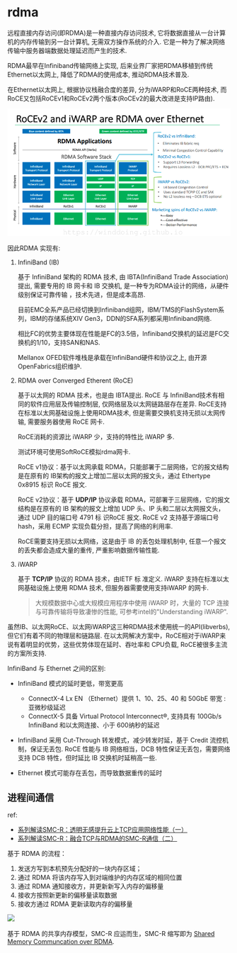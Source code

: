 # rdma
远程直接内存访问(即RDMA)是一种直接内存访问技术, 它将数据直接从一台计算机的内存传输到另一台计算机, 无需双方操作系统的介入. 它是一种为了解决网络传输中服务器端数据处理延迟而产生的技术.

RDMA最早在Infiniband传输网络上实现, 后来业界厂家把RDMA移植到传统Ethernet以太网上, 降低了RDMA的使用成本, 推动RDMA技术普及.

在Ethernet以太网上, 根据协议栈融合度的差异, 分为iWARP和RoCE两种技术, 而RoCE又包括RoCEv1和RoCEv2两个版本(RoCEv2的最大改进是支持IP路由).

![rdma_protocol](/misc/img/net/rdma_protocol.png)

因此RDMA 实现有:
1. InfiniBand (IB)

    基于 InfiniBand 架构的 RDMA 技术, 由 IBTA(InfiniBand Trade Association)提出, 需要专用的 IB 网卡和 IB 交换机, 是一种专为RDMA设计的网络，从硬件级别保证可靠传输 ，技术先进，但是成本高昂.

    目前EMC全系产品已经切换到Infiniband组网，IBM/TMS的FlashSystem系列，IBM的存储系统XIV Gen3，DDN的SFA系列都采用Infiniband网络.

    相比FC的优势主要体现在性能是FC的3.5倍，Infiniband交换机的延迟是FC交换机的1/10，支持SAN和NAS.

    Mellanox OFED软件堆栈是承载在InfiniBand硬件和协议之上, 由开源OpenFabrics组织维护.

1. RDMA over Converged Etherent (RoCE)

    基于以太网的 RDMA 技术，也是由 IBTA提出. RoCE 与 InfiniBand技术有相同的软件应用层及传输控制层, 仅网络层及以太网链路层存在差异. RoCE支持在标准以太网基础设施上使用RDMA技术, 但是需要交换机支持无损以太网传输, 需要服务器使用 RoCE 网卡.

    RoCE消耗的资源比 iWARP 少，支持的特性比 iWARP 多.

    测试环境可使用SoftRoCE模拟rdma网卡.

    RoCE v1协议：基于以太网承载 RDMA，只能部署于二层网络，它的报文结构是在原有的 IB架构的报文上增加二层以太网的报文头，通过 Ethertype 0x8915 标识 RoCE 报文.

    RoCE v2协议：基于 **UDP/IP** 协议承载 RDMA，可部署于三层网络，它的报文结构是在原有的 IB 架构的报文上增加 UDP 头、IP 头和二层以太网报文头，通过 UDP 目的端口号 4791 标 识RoCE 报文. RoCE v2 支持基于源端口号 hash，采用 ECMP 实现负载分担，提高了网络的利用率.

    RoCE需要支持无损以太网络，这是由于 IB 的丢包处理机制中, 任意一个报文的丢失都会造成大量的重传, 严重影响数据传输性能.

1. iWARP

    基于 **TCP/IP** 协议的 RDMA 技术，由IETF 标 准定义. iWARP 支持在标准以太网基础设施上使用 RDMA 技术, 但服务器需要使用支持iWARP 的网卡.

    > 大规模数据中心或大规模应用程序中使用 iWARP 时，大量的 TCP 连接与可靠传输将导致凄惨的性能, 可参考intel的"Understanding iWARP".


虽然IB、以太网RoCE、以太网iWARP这三种RDMA技术使用统一的API(libverbs), 但它们有着不同的物理层和链路层. 在以太网解决方案中，RoCE相对于iWARP来说有着明显的优势，这些优势体现在延时、吞吐率和 CPU负载, RoCE被很多主流的方案所支持.

InfiniBand 与 Ethernet 之间的区别:
- InfiniBand 模式的延时更低，带宽更高

    - ConnectX-4 Lx EN （Ethernet）提供 1、10、25、40 和 50GbE 带宽 : 亚微秒级延迟
    - ConnectX-5 具备 Virtual Protocol Interconnect®, 支持具有 100Gb/s InfiniBand 和以太网连接、小于 600纳秒的延迟
- InfiniBand 采用 Cut-Through 转发模式，减少转发时延，基于 Credit 流控机制，保证无丢包. RoCE 性能与 IB 网络相当，DCB 特性保证无丢包，需要网络支持 DCB 特性，但时延比 IB 交换机时延稍高一些.

- Ethernet 模式可能存在丢包，而导致数据重传的延时

## 进程间通信
ref:
- [系列解读SMC-R：透明无感提升云上TCP应用网络性能（一）](https://mp.weixin.qq.com/s?__biz=MzU1NDA4NjU2MA==&mid=2247560482&idx=2&sn=b8b1ad107402e04315b9d246ee360305)
- [系列解读SMC-R：融合TCP与RDMA的SMC-R通信（二）](https://mp.weixin.qq.com/s/IG-jDgRTVJmlwGLJPMWrLA)

基于 RDMA 的流程：
1. 发送方写到本机预先分配好的一块内存区域；
1. 通过 RDMA 将该内存写入到对端维护的内存区域的相同位置
1. 通过 RDMA 通知接收方，并更新新写入内存的偏移量
1. 接收方按照新更新的偏移量读取数据
1. 接收方通过 RDMA 更新读取内存的偏移量

![](/misc/img/net/rdma/104551xi0i2li304i26ih3.png)

基于 RDMA 的共享内存模型，SMC-R 应运而生，SMC-R 缩写即为 [Shared Memory Communcation over RDMA](https://linux.cn/article-14612-1.html).